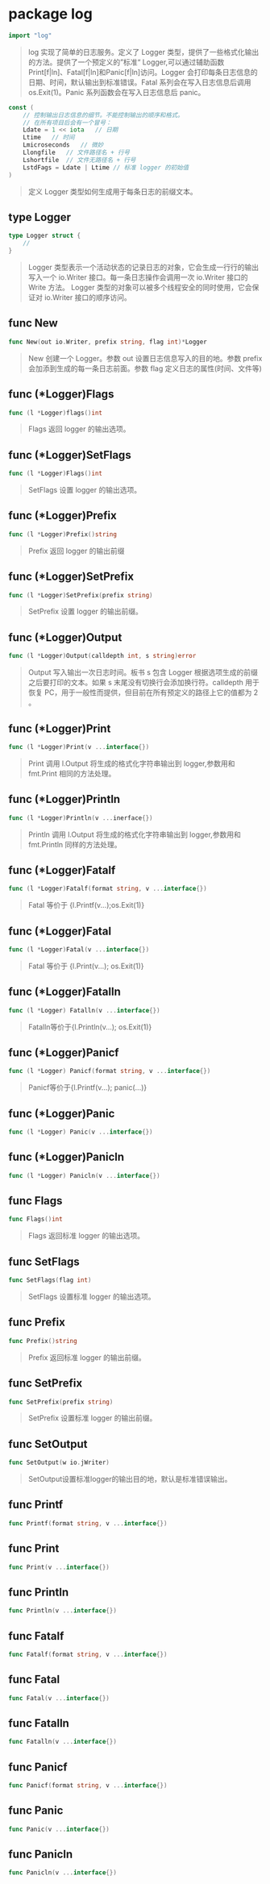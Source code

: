 # package log
```go
import "log"
```
> log 实现了简单的日志服务。定义了 Logger 类型，提供了一些格式化输出的方法。提供了一个预定义的”标准“ Logger,可以通过辅助函数 Print[f|ln]、Fatal[f|ln]和Panic[f|ln]访问。Logger 会打印每条日志信息的日期、时间，默认输出到标准错误。Fatal 系列会在写入日志信息后调用 os.Exit(1)。Panic 系列函数会在写入日志信息后 panic。

```go
const (
	// 控制输出日志信息的细节。不能控制输出的顺序和格式。
	// 在所有项目后会有一个冒号：
	Ldate = 1 << iota	// 日期
	Ltime	// 时间
	Lmicroseconds	// 微妙
	Llongfile	// 文件路径名 + 行号
	Lshortfile	// 文件无路径名 + 行号
	LstdFags = Ldate | Ltime // 标准 logger 的初始值
)
```
> 定义 Logger 类型如何生成用于每条日志的前缀文本。

## type Logger
```go
type Logger struct {
	//
}
```
> Logger 类型表示一个活动状态的记录日志的对象，它会生成一行行的输出写入一个 io.Writer 接口。每一条日志操作会调用一次 io.Writer 接口的 Write 方法。 Logger 类型的对象可以被多个线程安全的同时使用，它会保证对 io.Writer 接口的顺序访问。

## func New
```go
func New(out io.Writer, prefix string, flag int)*Logger
```
> New 创建一个 Logger。参数 out 设置日志信息写入的目的地。参数 prefix 会加添到生成的每一条日志前面。参数 flag 定义日志的属性(时间、文件等)

## func (*Logger)Flags
```go
func (l *Logger)flags()int
```
> Flags 返回 logger 的输出选项。

## func (*Logger)SetFlags
```go
func (l *Logger)Flags()int
```
> SetFlags 设置 logger 的输出选项。

## func (*Logger)Prefix 
```go
func (l *Logger)Prefix()string
```
> Prefix 返回 logger 的输出前缀

## func (*Logger)SetPrefix
```go
func (l *Logger)SetPrefix(prefix string)
```
> SetPrefix 设置 logger 的输出前缀。

## func (*Logger)Output
```go
func (l *Logger)Output(calldepth int, s string)error
```
> Output 写入输出一次日志时间。板书 s 包含 Logger 根据选项生成的前缀之后要打印的文本。如果 s 末尾没有切换行会添加换行符。calldepth 用于恢复 PC，用于一般性而提供，但目前在所有预定义的路径上它的值都为 2 。

## func (*Logger)Print
```go
func (l *Logger)Print(v ...interface{})
```
> Print 调用 l.Output 将生成的格式化字符串输出到 logger,参数用和 fmt.Print 相同的方法处理。

## func (*Logger)Println
```go
func (l *Logger)Println(v ...inerface{})
```
> Println 调用 l.Output 将生成的格式化字符串输出到 logger,参数用和 fmt.Println 同样的方法处理。

## func (*Logger)Fatalf
```go
func (l *Logger)Fatalf(format string, v ...interface{})
```
> Fatal 等价于 {l.Printf(v...);os.Exit(1)}

## func (*Logger)Fatal
```go
func (l *Logger)Fatal(v ...interface{})
```
> Fatal 等价于 {l.Print(v...); os.Exit(1)}

## func (*Logger)Fatalln
```go
func (l *Logger) Fatalln(v ...interface{})
```
> Fatalln等价于{l.Println(v...); os.Exit(1)}

## func (*Logger)Panicf
```go
func (l *Logger) Panicf(format string, v ...interface{})
```
> Panicf等价于{l.Printf(v...); panic(...)}

## func (*Logger)Panic
```go
func (l *Logger) Panic(v ...interface{})
```

## func (*Logger)Panicln
```go
func (l *Logger) Panicln(v ...interface{})
```

## func Flags
```go
func Flags()int
```
> Flags 返回标准 logger 的输出选项。

## func SetFlags
```go
func SetFlags(flag int)
```
> SetFlags 设置标准 logger 的输出选项。

## func Prefix
```go
func Prefix()string
```
> Prefix 返回标准 logger 的输出前缀。

## func SetPrefix
```go
func SetPrefix(prefix string)
```
> SetPrefix 设置标准 logger 的输出前缀。

## func SetOutput
```go
func SetOutput(w io.jWriter)
```
> SetOutput设置标准logger的输出目的地，默认是标准错误输出。

## func Printf
```go
func Printf(format string, v ...interface{})
```

## func Print
```go
func Print(v ...interface{})
```

## func Println
```go
func Println(v ...interface{})
```

## func Fatalf
```go
func Fatalf(format string, v ...interface{})
```

## func Fatal
```go
func Fatal(v ...interface{})
```

## func Fatalln
```go
func Fatalln(v ...interface{})
```

## func Panicf
```go
func Panicf(format string, v ...interface{})
```

## func Panic
```go
func Panic(v ...interface{})
```

## func Panicln
```go
func Panicln(v ...interface{})
```